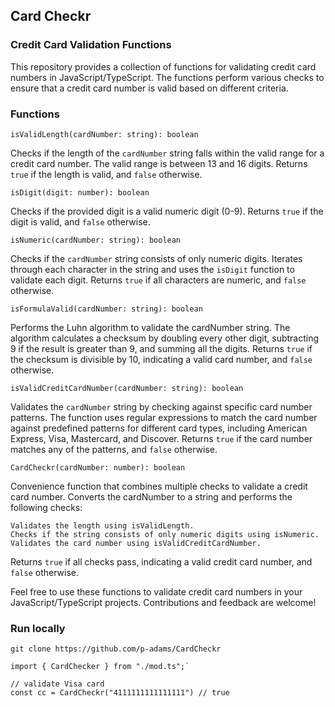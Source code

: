 ## Card Checkr

### Credit Card Validation Functions

This repository provides a collection of functions for validating credit card numbers in JavaScript/TypeScript. The functions perform various checks to ensure that a credit card number is valid based on different criteria.

### Functions

`isValidLength(cardNumber: string): boolean`

Checks if the length of the `cardNumber` string falls within the valid range for a credit card number. The valid range is between 13 and 16 digits. Returns `true` if the length is valid, and `false` otherwise.

`isDigit(digit: number): boolean`

Checks if the provided digit is a valid numeric digit (0-9). Returns `true` if the digit is valid, and `false` otherwise.

`isNumeric(cardNumber: string): boolean`

Checks if the `cardNumber` string consists of only numeric digits. Iterates through each character in the string and uses the `isDigit` function to validate each digit. Returns `true` if all characters are numeric, and `false` otherwise.

`isFormulaValid(cardNumber: string): boolean`

Performs the Luhn algorithm to validate the cardNumber string. The algorithm calculates a checksum by doubling every other digit, subtracting 9 if the result is greater than 9, and summing all the digits. Returns `true` if the checksum is divisible by 10, indicating a valid card number, and `false` otherwise.

`isValidCreditCardNumber(cardNumber: string): boolean`

Validates the `cardNumber` string by checking against specific card number patterns. The function uses regular expressions to match the card number against predefined patterns for different card types, including American Express, Visa, Mastercard, and Discover. Returns `true` if the card number matches any of the patterns, and `false` otherwise.

`CardCheckr(cardNumber: number): boolean`

Convenience function that combines multiple checks to validate a credit card number. Converts the cardNumber to a string and performs the following checks:

    Validates the length using isValidLength.
    Checks if the string consists of only numeric digits using isNumeric.
    Validates the card number using isValidCreditCardNumber.

Returns `true` if all checks pass, indicating a valid credit card number, and `false` otherwise.

Feel free to use these functions to validate credit card numbers in your JavaScript/TypeScript projects. Contributions and feedback are welcome!

### Run locally

    git clone https://github.com/p-adams/CardCheckr

```
import { CardChecker } from "./mod.ts";`

// validate Visa card
const cc = CardCheckr("4111111111111111") // true
```
